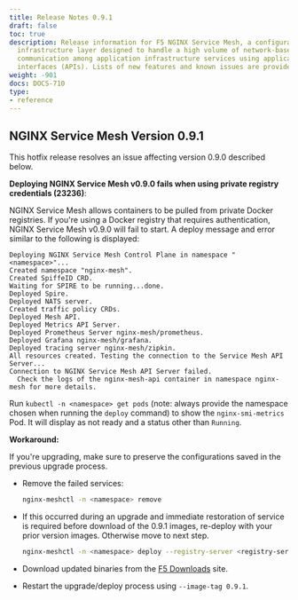 ```yaml
---
title: Release Notes 0.9.1
draft: false
toc: true
description: Release information for F5 NGINX Service Mesh, a configurable, low‑latency
  infrastructure layer designed to handle a high volume of network‑based interprocess
  communication among application infrastructure services using application programming
  interfaces (APIs). Lists of new features and known issues are provided.
weight: -901
docs: DOCS-710
type:
- reference
---
```



## NGINX Service Mesh Version 0.9.1

<!-- vale off -->

This hotfix release resolves an issue affecting version 0.9.0 described below.

**Deploying NGINX Service Mesh v0.9.0 fails when using private registry credentials (23236)**:

  NGINX Service Mesh allows containers to be pulled from private Docker registries. If you're using a Docker registry that requires authentication,  NGINX Service Mesh v0.9.0 will fail to start. A deploy message and error similar to the following is displayed:

  ```plaintext
  Deploying NGINX Service Mesh Control Plane in namespace "<namespace>"...
  Created namespace "nginx-mesh".
  Created SpiffeID CRD.
  Waiting for SPIRE to be running...done.
  Deployed Spire.
  Deployed NATS server.
  Created traffic policy CRDs.
  Deployed Mesh API.
  Deployed Metrics API Server.
  Deployed Prometheus Server nginx-mesh/prometheus.
  Deployed Grafana nginx-mesh/grafana.
  Deployed tracing server nginx-mesh/zipkin.
  All resources created. Testing the connection to the Service Mesh API Server...
  Connection to NGINX Service Mesh API Server failed.
    Check the logs of the nginx-mesh-api container in namespace nginx-mesh for more details.
  ```

  Run `kubectl -n <namespace> get pods` (note: always provide the namespace chosen when running the `deploy` command) to show the `nginx-smi-metrics` Pod. It will display as not ready and a status other than `Running`.

  **Workaround:**

  If you're upgrading, make sure to preserve the configurations saved in the previous upgrade process.

- Remove the failed services:

    ```bash
    nginx-meshctl -n <namespace> remove
    ```

- If this occurred during an upgrade and immediate restoration of service is required before download of the 0.9.1 images, re-deploy with your prior version images. Otherwise move to next step.

    ```bash
    nginx-meshctl -n <namespace> deploy --registry-server <registry-server> --image-tag <tag>
    ```

- Download updated binaries from the [F5 Downloads](https://downloads.f5.com) site.

- Restart the upgrade/deploy process using `--image-tag 0.9.1`.
